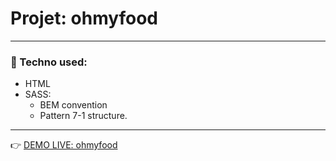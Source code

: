 # Projet: ohmyfood

---

### 🌱 Techno used:

- HTML
- SASS:
  - BEM convention
  - Pattern 7-1 structure.

---

👉 [DEMO LIVE: ohmyfood](https://maxdnc.github.io/ohmyfood/)
